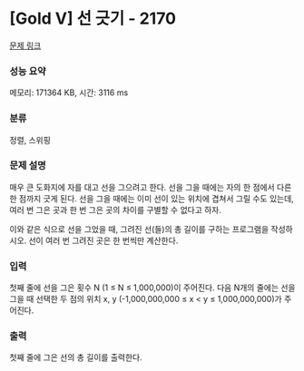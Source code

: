 # [Gold V] 선 긋기 - 2170 

[문제 링크](https://www.acmicpc.net/problem/2170) 

### 성능 요약

메모리: 171364 KB, 시간: 3116 ms

### 분류

정렬, 스위핑

### 문제 설명

<p>매우 큰 도화지에 자를 대고 선을 그으려고 한다. 선을 그을 때에는 자의 한 점에서 다른 한 점까지 긋게 된다. 선을 그을 때에는 이미 선이 있는 위치에 겹쳐서 그릴 수도 있는데, 여러 번 그은 곳과 한 번 그은 곳의 차이를 구별할 수 없다고 하자.</p>

<p>이와 같은 식으로 선을 그었을 때, 그려진 선(들)의 총 길이를 구하는 프로그램을 작성하시오. 선이 여러 번 그려진 곳은 한 번씩만 계산한다.</p>

### 입력 

 <p>첫째 줄에 선을 그은 횟수 N (1 ≤ N ≤ 1,000,000)이 주어진다. 다음 N개의 줄에는 선을 그을 때 선택한 두 점의 위치 x, y (-1,000,000,000 ≤ x < y ≤ 1,000,000,000)가 주어진다.</p>

### 출력 

 <p>첫째 줄에 그은 선의 총 길이를 출력한다.</p>

